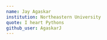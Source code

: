 ```yaml
---
name: Jay Agaskar
institution: Northeastern University
quote: I heart Pythons
github_user: AgaskarJ
---
```

